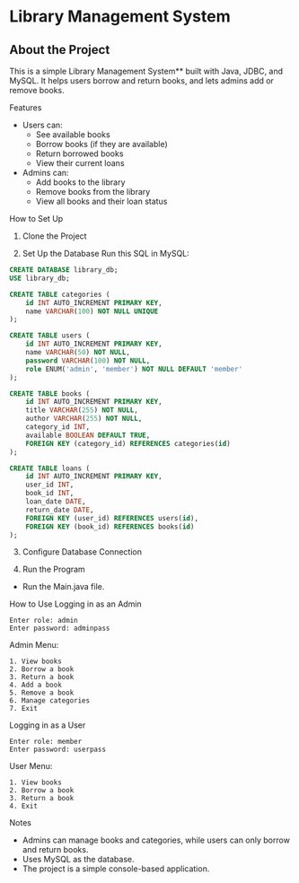 # Library Management System

## About the Project
This is a simple Library Management System** built with Java, JDBC, and MySQL.  It helps users borrow and return books, and lets admins add or remove books.

Features
- Users can:
  - See available books
  - Borrow books (if they are available)
  - Return borrowed books
  - View their current loans
- Admins can:
  - Add books to the library
  - Remove books from the library
  - View all books and their loan status


How to Set Up
1. Clone the Project

2. Set Up the Database
Run this SQL in MySQL:
```sql
CREATE DATABASE library_db;
USE library_db;

CREATE TABLE categories (
    id INT AUTO_INCREMENT PRIMARY KEY,
    name VARCHAR(100) NOT NULL UNIQUE
);

CREATE TABLE users (
    id INT AUTO_INCREMENT PRIMARY KEY,
    name VARCHAR(50) NOT NULL,
    password VARCHAR(100) NOT NULL,
    role ENUM('admin', 'member') NOT NULL DEFAULT 'member'
);

CREATE TABLE books (
    id INT AUTO_INCREMENT PRIMARY KEY,
    title VARCHAR(255) NOT NULL,
    author VARCHAR(255) NOT NULL,
    category_id INT,
    available BOOLEAN DEFAULT TRUE,
    FOREIGN KEY (category_id) REFERENCES categories(id)
);

CREATE TABLE loans (
    id INT AUTO_INCREMENT PRIMARY KEY,
    user_id INT,
    book_id INT,
    loan_date DATE,
    return_date DATE,
    FOREIGN KEY (user_id) REFERENCES users(id),
    FOREIGN KEY (book_id) REFERENCES books(id)
);
```
3. Configure Database Connection


4. Run the Program
- Run the Main.java file.

How to Use
Logging in as an Admin
```
Enter role: admin
Enter password: adminpass
```
Admin Menu:
```
1. View books
2. Borrow a book
3. Return a book
4. Add a book
5. Remove a book
6. Manage categories
7. Exit
```

 Logging in as a User
```
Enter role: member
Enter password: userpass
```
User Menu:
```
1. View books
2. Borrow a book
3. Return a book
4. Exit
```

Notes
- Admins can manage books and categories, while users can only borrow and return books.
- Uses MySQL as the database.
- The project is a simple console-based application.



